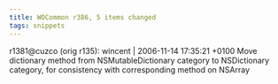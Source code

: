 ```yaml
---
title: WOCommon r386, 5 items changed
tags: snippets
---
```


r1381@cuzco (orig r135): wincent | 2006-11-14 17:35:21 +0100 Move dictionary method from NSMutableDictionary category to NSDictionary category, for consistency with corresponding method on NSArray

